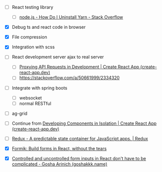 - [ ] React testing library
  - [ ] [node.js - How Do I Uninstall Yarn - Stack Overflow](https://stackoverflow.com/questions/42334978/how-do-i-uninstall-yarn)
- [x] Debug ts and react code in browser
- [x] File compression
- [x] Integration with scss
- [ ] React development server ajax to real server
  - [ ] [Proxying API Requests in Development | Create React App (create-react-app.dev)](https://create-react-app.dev/docs/proxying-api-requests-in-development/)
  - [ ] https://stackoverflow.com/a/50661999/2334320
- [ ] Integrate with spring boots
  - [ ] websocket
  - [ ] normal RESTful
- [ ] ag-grid
- [ ] Continue from [Developing Components in Isolation | Create React App (create-react-app.dev)](https://create-react-app.dev/docs/developing-components-in-isolation)
- [ ] [Redux - A predictable state container for JavaScript apps. | Redux](https://redux.js.org/)
- [x] [Formik: Build forms in React, without the tears](https://formik.org/)
- [x] [Controlled and uncontrolled form inputs in React don't have to be complicated - Gosha Arinich (goshakkk.name)](https://goshakkk.name/controlled-vs-uncontrolled-inputs-react/)

